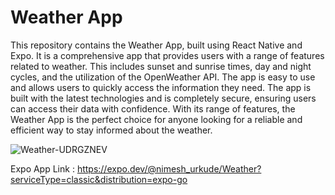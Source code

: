 # Weather App


This repository contains the Weather App, built using React Native and Expo. It is a comprehensive app that provides users with a range of features related to weather. This includes sunset and sunrise times, day and night cycles, and the utilization of the OpenWeather API. The app is easy to use and allows users to quickly access the information they need. The app is built with the latest technologies and is completely secure, ensuring users can access their data with confidence. With its range of features, the Weather App is the perfect choice for anyone looking for a reliable and efficient way to stay informed about the weather.

![Weather-UDRGZNEV](https://user-images.githubusercontent.com/112500211/213843465-11157c58-94b0-4e90-b0f3-922a17536f06.jpg)

Expo App Link : https://expo.dev/@nimesh_urkude/Weather?serviceType=classic&distribution=expo-go
